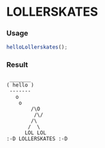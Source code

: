
LOLLERSKATES
===

### Usage

```js
helloLollerskates();
```

### Result

```
 _______
( hello )
 -------
   o
    o
        /\O
         /\/
        /\
       /  \
      LOL LOL
:-D LOLLERSKATES :-D
```
    